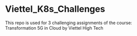 # Viettel_K8s_Challenges
This repo is used for 3 challenging assignments of the course: Transformation 5G in Cloud by Viettel High Tech
